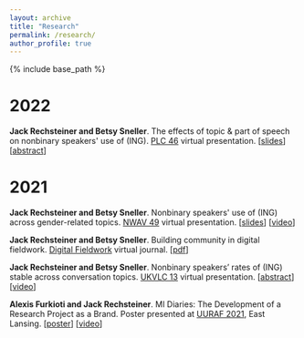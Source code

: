 ```yaml
---
layout: archive
title: "Research"
permalink: /research/
author_profile: true
---
```


{% include base_path %}

2022
====
**Jack Rechsteiner and Betsy Sneller**. The effects of topic & part of speech on nonbinary speakers' use of (ING). [PLC 46](https://www.ling.upenn.edu/Events/PLC/plc46/index.html) virtual presentation. [[slides](http://jackrechsteiner.github.io/files/PLC_Presentation.pdf)] [[abstract](http://jackrechsteiner.github.io/files/PLC_46_paper_55.pdf)]

2021
====
**Jack Rechsteiner and Betsy Sneller**. Nonbinary speakers' use of (ING) across gender-related topics. [NWAV 49](https://www.nwav49.org/) virtual presentation. [[slides](http://jackrechsteiner.github.io/files/RechsteinerNWAV49.pdf)] [[video](https://vimeo.com/627644620)]

**Jack Rechsteiner and Betsy Sneller**. Building community in digital fieldwork. [Digital Fieldwork](http://sigla.georgetown.domains/digitalfieldwork/) virtual journal. [[pdf](http://jackrechsteiner.github.io/files/Rechsteiner_DigitalFieldwork.pdf)]

**Jack Rechsteiner and Betsy Sneller**. Nonbinary speakers’ rates of (ING) stable across conversation topics. [UKVLC 13](https://uklvc13.com/) virtual presentation. [[abstract](http://jackrechsteiner.github.io/files/Rechsteiner_UKLVC13.pdf)] [[video](http://jackrechsteiner.github.io/files/Rechsteiner_UKLVC13_video.mp4)]

**Alexis Furkioti and Jack Rechsteiner**. MI Diaries: The Development of a Research Project as a Brand. Poster presented at [UURAF 2021](https://urca.msu.edu/forums/uuraf-2021), East Lansing. [[poster](http://jackrechsteiner.github.io/files/MI-Diaries-UURAF.pdf)] [[video](https://www.youtube.com/watch?v=ZWxotrdgwP0)]
